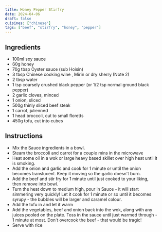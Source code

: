```yaml
---
title: Honey Pepper Stirfry
date: 2024-04-06
draft: false
cuisines: ["chinese"]
tags: ["beef", "stirfry", "honey", "pepper"]
---
```


## Ingredients
- 100ml soy sauce
- 60g honey
- 70g tbsp Oyster sauce (sub Hoisin)
- 3 tbsp Chinese cooking wine , Mirin or dry sherry (Note 2)
- 2 tbsp water
- 1 tsp coarsely crushed black pepper (or 1/2 tsp normal ground black pepper)
- 2 garlic cloves, minced
- 1 onion, sliced
- 500g thinly sliced beef steak
- 1 carrot, julienned
- 1 head broccoli, cut to small floretts
- 450g tofu, cut into cubes

## Instructions
- Mix the Sauce ingredients in a bowl.
- Steam the broccoli and carrot for a couple mins in the microwave
- Heat some oil in a wok or large heavy based skillet over high heat until it is smoking.
- Add the onion and garlic and cook for 1 minute or until the onion becomes translucent. Keep it moving so the garlic doesn't burn.
- Add the beef and stir fry for 1 minute until just cooked to your liking, then remove into bowl.
- Turn the heat down to medium high, pour in Sauce - it will start simmering very quickly! Let it cook for 1 minute or so until it becomes syrupy - the bubbles will be larger and caramel colour.
- Add the tofu in and let it warm
- Add the vegetables, beef and onion back into the wok, along with any juices pooled on the plate. Toss in the sauce until just warmed through - 1 minute at most. Don't overcook the beef - that would be tragic!
- Serve with rice

